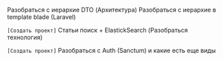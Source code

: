 Разобраться с иерархие DTO (Архитектура)
Разобраться с иерархие в template blade (Laravel)

`[Создать проект]` Статьи поиск + ElastickSearch  (Разобраться технология)

`[Создать проект]` Разобраться с Auth (Sanctum) и какие есть еще виды